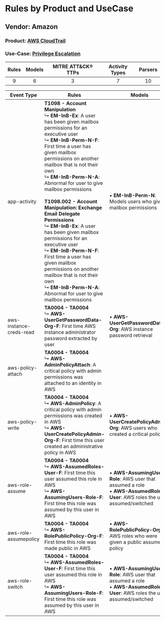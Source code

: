 Rules by Product and UseCase
============================
Vendor: Amazon
--------------
### Product: [AWS CloudTrail](../ds_amazon_aws_cloudtrail.md)
### Use-Case: [Privilege Escalation](../../../../UseCases/uc_privilege_escalation.md)

| Rules | Models | MITRE ATT&CK® TTPs | Activity Types | Parsers |
|:-----:|:------:|:------------------:|:--------------:|:-------:|
|   9   |   6    |         3          |       7        |   10    |

| Event Type    | Rules    | Models    |
| ---- | ---- | ---- |
| app-activity    | <b>T1098 - Account Manipulation</b><br> ↳ <b>EM-InB-Ex</b>: A user has been given mailbox permissions for an executive user<br> ↳ <b>EM-InB-Perm-N-F</b>: First time a user has given mailbox permissions on another mailbox that is not their own<br> ↳ <b>EM-InB-Perm-N-A</b>: Abnormal for user to give mailbox permissions<br><br><b>T1098.002 - Account Manipulation: Exchange Email Delegate Permissions</b><br> ↳ <b>EM-InB-Ex</b>: A user has been given mailbox permissions for an executive user<br> ↳ <b>EM-InB-Perm-N-F</b>: First time a user has given mailbox permissions on another mailbox that is not their own<br> ↳ <b>EM-InB-Perm-N-A</b>: Abnormal for user to give mailbox permissions |  • <b>EM-InB-Perm-N</b>: Models users who give mailbox permissions    |
| aws-instance-creds-read | <b>TA0004 - TA0004</b><br> ↳ <b>AWS-UserGetPasswordData-Org-F</b>: First time AWS instance administrator password extracted by user    |  • <b>AWS-UserGetPasswordData-Org</b>: AWS instance password retrieval    |
| aws-policy-attach       | <b>TA0004 - TA0004</b><br> ↳ <b>AWS-AdminPolicyAttach</b>: A critical policy with admin permissions was attached to an identity in AWS    |    |
| aws-policy-write        | <b>TA0004 - TA0004</b><br> ↳ <b>AWS-AdminPolicy</b>: A critical policy with admin permissions was created in AWS<br> ↳ <b>AWS-UserCreatePolicyAdmin-Org-F</b>: First time this user created an administrative policy in AWS    |  • <b>AWS-UserCreatePolicyAdmin-Org</b>: AWS users who created a critical policy    |
| aws-role-assume         | <b>TA0004 - TA0004</b><br> ↳ <b>AWS-AssumedRoles-User-F</b>: First time this user assumed this role in AWS<br> ↳ <b>AWS-AssumingUsers-Role-F</b>: First time this role was assumed by this user in AWS    |  • <b>AWS-AssumingUsers-Role</b>: AWS user that assumed a role<br> • <b>AWS-AssumedRoles-User</b>: AWS roles the user assumed/switched |
| aws-role-assumepolicy   | <b>TA0004 - TA0004</b><br> ↳ <b>AWS-RolePublicPolicy-Org-F</b>: First time this role was made public in AWS    |  • <b>AWS-RolePublicPolicy-Org</b>: AWS roles who were given a public assume policy    |
| aws-role-switch         | <b>TA0004 - TA0004</b><br> ↳ <b>AWS-AssumedRoles-User-F</b>: First time this user assumed this role in AWS<br> ↳ <b>AWS-AssumingUsers-Role-F</b>: First time this role was assumed by this user in AWS    |  • <b>AWS-AssumingUsers-Role</b>: AWS user that assumed a role<br> • <b>AWS-AssumedRoles-User</b>: AWS roles the user assumed/switched |